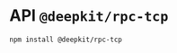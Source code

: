 # API `@deepkit/rpc-tcp`

```shell
npm install @deepkit/rpc-tcp
```

<api-docs package="@deepkit/rpc-tcp"></api-docs>
